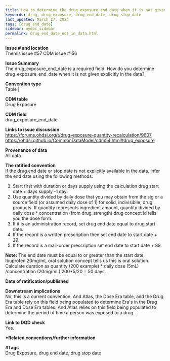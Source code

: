 ```yaml
---
title: How to determine the drug_exposure_end_date when it is not given explicitly in the data
keywords: drug, drug_exposure, drug_end_date, drug_stop_date
last_updated: March 27, 2024
tags: [drug_end_date]
sidebar: mydoc_sidebar
permalink: drug_end_date_not_in_data.html
---
```


**Issue # and location**                           
Themis issue #57
CDM issue #156     

**Issue Summary**                            
The drug_exposure_end_date is a required field. How do you determine drug_exposure_end_date when it is not given explicitly in the data?                                                                                                                                                                               

**Convention type**                           
Table                                                                                                                                                                 |

**CDM table**                                
Drug Exposure                                                                                                             

**CDM field**                                 
drug_exposure_end_date                                                                                                                 

**Links to issue discussion**                 
https://forums.ohdsi.org/t/drug-exposure-quantity-recalculation/9607      
https://ohdsi.github.io/CommonDataModel/cdm54.html#drug_exposure                                                                                                        

**Provenance of data**                        
All data                    

**The ratified convention**                   
If the drug end date or stop date is not explicitly available in the data, infer the end date using the following methods:

1. Start first with duration or days supply using the calculation drug start date + days supply -1 day. 
2. Use quantity divided by daily dose that you may obtain from the sig or a source field (or assumed daily dose of 1) for solid, indivisibile, drug products. If quantity represents ingredient amount, quantity divided by daily dose * concentration (from drug_strength) drug concept id tells you the dose form. 
3. If it is an administration record, set drug end date equal to drug start date. 
4. If the record is a written prescription then set end date to start date + 29. 
5. If the record is a mail-order prescription set end date to start date + 89. 

**Note:** The end date must be equal to or greater than the start date. Ibuprofen 20mg/mL oral solution concept tells us this is oral solution. Calculate duration as quantity (200 example) * daily dose (5mL) /concentration (20mg/mL) 200*5/20 = 50 days.             

**Date of ratification/published**            
       
                                                                                                                                                                
**Downstream implications**                   
No, this is a current convention. And Atlas, the Dose Era table, and the Drug Era table rely on this field being populated to determine Era's in the Drug Era and Dose Era tables. And Atlas relies on this field being populated to determine the period of time a person was exposed to a drug.                                          

**Link to DQD check**                         
Yes. 

**\*Related conventions/further information** 
                                                      

**#Tags**                                     
Drug Exposure, drug end date, drug stop date       
